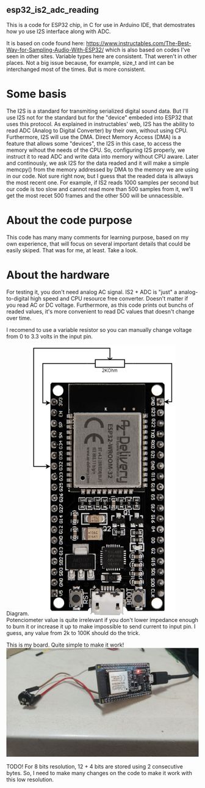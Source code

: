 ## esp32_is2_adc_reading

This is a code for ESP32 chip, in C for use in Arduino IDE, that demostrates how yo use I2S interface along with ADC.

It is based on code found here: https://www.instructables.com/The-Best-Way-for-Sampling-Audio-With-ESP32/ which is also based on codes I've seen in other sites.
Variable types here are consistent. That weren't in other places. Not a big issue because, for example, size_t and int can be interchanged most of the times. But is more consistent.

# Some basis
The I2S is a standard for transmiting serialized digital sound data. But I'll use I2S not for the standard but for the "device" embeded into ESP32 that uses this protocol.
As explained in instructables' web, I2S has the ability to read ADC (Analog to Digital Converter) by their own, without using CPU. Furthermore, I2S will use the DMA. Direct Memory Access (DMA) is a feature that allows some "devices", the I2S in this case, to access the memory wihout the needs of the CPU.
So, configuring I2S properly, we instruct it to read ADC and write data into memory without CPU aware.
Later and continously, we ask I2S for the data readed and it will make a simple memcpy() from the memory addressed by DMA to the memory we are using in our code.
Not sure right now, but I guess that the readed data is allways the most recent one.
For example, if IS2 reads 1000 samples per second but our code is too slow and cannot read more than 500 samples from it, we'll get the most recet 500 frames and the other 500 will be unnacessible.

# About the code purpose
This code has many many comments for learning purpose, based on my own experience, that will focus on several important details that could be easily skiped. That was for me, at least. Take a look.

# About the hardware
For testing it, you don't need analog AC signal. IS2 + ADC is "just" a analog-to-digital high speed and CPU resource free converter. Doesn't matter if you read AC or DC voltage. Furthermore, as this code prints out bunchs of readed values, it's more convenient to read DC values that doesn't change over time.

I recomend to use a variable resistor so you can manually change voltage from 0 to 3.3 volts in the input pin.

Diagram.
![ESP32 I2S ADC Demo Diagram](https://github.com/silderan/esp32_is2_adc_reading/blob/main/esp32_i2s_adc_read/esp21_i2s_adc_demo.png?raw=true)
Potenciometer value is quite irrelevant if you don't lower impedance enough to burn it or increase it up to make impossible to send current to input pin.
I guess, any value from 2k to 100K should do the trick.

This is my board. Quite simple to make it work!
![ESP32 I2S ADC Demo Diagram](https://github.com/silderan/esp32_is2_adc_reading/blob/main/esp32_i2s_adc_read/esp32_i2s_adc_read_demo_real_.jpeg?raw=true)


TODO!
For 8 bits resolution, 12 + 4 bits are stored using 2 consecutive bytes. So, I need to make many changes on the code to make it work with this low resolution.
